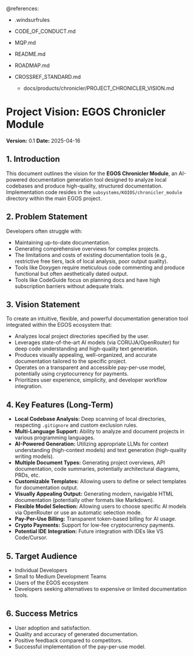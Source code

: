 @references:
- .windsurfrules
- CODE_OF_CONDUCT.md
- MQP.md
- README.md
- ROADMAP.md
- CROSSREF_STANDARD.md

  - docs/products/chronicler/PROJECT_CHRONICLER_VISION.md

# Project Vision: EGOS Chronicler Module

**Version:** 0.1
**Date:** 2025-04-16

## 1. Introduction

This document outlines the vision for the **EGOS Chronicler Module**, an AI-powered documentation generation tool designed to analyze local codebases and produce high-quality, structured documentation. Implementation code resides in the `subsystems/KOIOS/chronicler_module` directory within the main EGOS project.

## 2. Problem Statement

Developers often struggle with:
*   Maintaining up-to-date documentation.
*   Generating comprehensive overviews for complex projects.
*   The limitations and costs of existing documentation tools (e.g., restrictive free tiers, lack of local analysis, poor output quality).
*   Tools like Doxygen require meticulous code commenting and produce functional but often aesthetically dated output.
*   Tools like CodeGuide focus on planning docs and have high subscription barriers without adequate trials.

## 3. Vision Statement

To create an intuitive, flexible, and powerful documentation generation tool integrated within the EGOS ecosystem that:
*   Analyzes local project directories specified by the user.
*   Leverages state-of-the-art AI models (via CORUJA/OpenRouter) for deep code understanding and high-quality text generation.
*   Produces visually appealing, well-organized, and accurate documentation tailored to the specific project.
*   Operates on a transparent and accessible pay-per-use model, potentially using cryptocurrency for payments.
*   Prioritizes user experience, simplicity, and developer workflow integration.

## 4. Key Features (Long-Term)

*   **Local Codebase Analysis:** Deep scanning of local directories, respecting `.gitignore` and custom exclusion rules.
*   **Multi-Language Support:** Ability to analyze and document projects in various programming languages.
*   **AI-Powered Generation:** Utilizing appropriate LLMs for context understanding (high-context models) and text generation (high-quality writing models).
*   **Multiple Document Types:** Generating project overviews, API documentation, code summaries, potentially architectural diagrams, PRDs, etc.
*   **Customizable Templates:** Allowing users to define or select templates for documentation output.
*   **Visually Appealing Output:** Generating modern, navigable HTML documentation (potentially other formats like Markdown).
*   **Flexible Model Selection:** Allowing users to choose specific AI models via OpenRouter or use an automatic selection mode.
*   **Pay-Per-Use Billing:** Transparent token-based billing for AI usage.
*   **Crypto Payments:** Support for low-fee cryptocurrency payments.
*   **Potential IDE Integration:** Future integration with IDEs like VS Code/Cursor.

## 5. Target Audience

*   Individual Developers
*   Small to Medium Development Teams
*   Users of the EGOS ecosystem
*   Developers seeking alternatives to expensive or limited documentation tools.

## 6. Success Metrics

*   User adoption and satisfaction.
*   Quality and accuracy of generated documentation.
*   Positive feedback compared to competitors.
*   Successful implementation of the pay-per-use model.